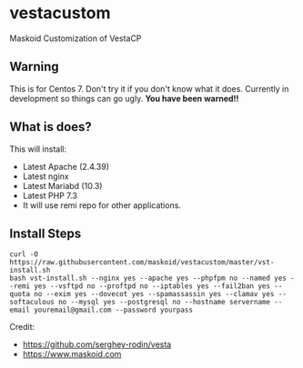# vestacustom
Maskoid Customization of VestaCP

## Warning

This is for Centos 7. Don't try it if you don't know what it does. Currently in development so things can go ugly. **You have been warned!!**

## What is does?

This will install:

* Latest Apache (2.4.39)
* Latest nginx
* Latest Mariabd (10.3)
* Latest PHP 7.3
* It will use remi repo for other applications.

## Install Steps

```
curl -O https://raw.githubusercontent.com/maskoid/vestacustom/master/vst-install.sh
bash vst-install.sh --nginx yes --apache yes --phpfpm no --named yes --remi yes --vsftpd no --proftpd no --iptables yes --fail2ban yes --quota no --exim yes --dovecot yes --spamassassin yes --clamav yes --softaculous no --mysql yes --postgresql no --hostname servername --email youremail@gmail.com --password yourpass 

```

Credit:
* https://github.com/serghey-rodin/vesta
* https://www.maskoid.com

